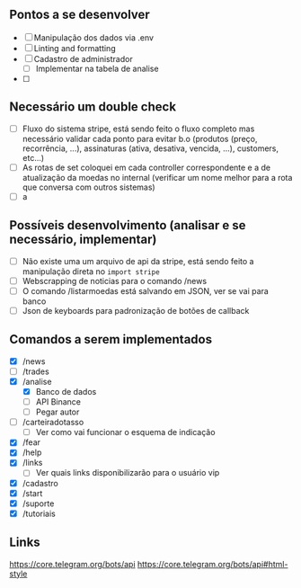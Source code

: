 ## Pontos a se desenvolver
- [ ] Manipulação dos dados via .env
- [ ] Linting and formatting
- [ ] Cadastro de administrador
  - [ ] Implementar na tabela de analise
- [ ]

## Necessário um double check
- [ ] Fluxo do sistema stripe, está sendo feito o fluxo completo mas necessário validar cada ponto para evitar b.o (produtos (preço, recorrência, ...), assinaturas (ativa, desativa, vencida, ...), customers, etc...)
- [ ] As rotas de set coloquei em cada controller correspondente e a de atualização da moedas no internal (verificar um nome melhor para a rota que conversa com outros sistemas)
- [ ] a

## Possíveis desenvolvimento (analisar e se necessário, implementar)
- [ ] Não existe uma um arquivo de api da stripe, está sendo feito a manipulação direta no `import stripe`
- [ ] Webscrapping de noticias para o comando /news
- [ ] O comando /listarmoedas está salvando em JSON, ver se vai para banco
- [ ] Json de keyboards para padronização de botões de callback

## Comandos a serem implementados
- [x] /news
- [ ] /trades
- [x] /analise
  - [x] Banco de dados
  - [ ] API Binance
  - [ ] Pegar autor
- [ ] /carteiradotasso
  - [ ] Ver como vai funcionar o esquema de indicação
- [x] /fear
- [x] /help
- [x] /links
  - [ ] Ver quais links disponibilizarão para o usuário vip
- [x] /cadastro
- [x] /start
- [x] /suporte
- [x] /tutoriais

## Links

https://core.telegram.org/bots/api
https://core.telegram.org/bots/api#html-style
